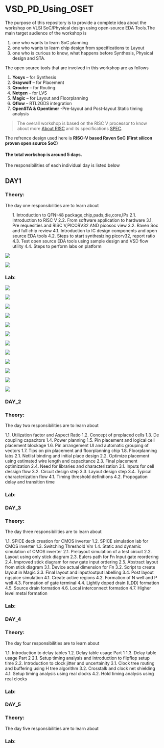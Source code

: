#  VSD_PD_Using_OSET

The purpose of this repository is to provide a complete idea about the workshop on VLSI SoC/Physical design using open-source EDA Tools.The main target audience of the
workshop is 
1. one who wants to learn SoC planning 
2. one who wants to learn chip design from specifications to Layout
3. one who is curious to know, what happens before Synthesis, Physical design and STA.

The open source tools that are involved in this workshop are as follows
1. **Yosys** – for Synthesis
2. **Graywolf** – for Placement
3. **Qrouter** – for Routing
4. **Netgen** – for LVS
5. **Magic** – for Layout and Floorplanning
6. **Qflow** – RTL2GDS integration
7. **OpenSTA & Opentimer** -Pre-layout and Post-layout Static timing analysis
  
>The overall workshop is based on the RISC V processor to know about more [About RISC](https://riscv.org/about/) and its specifications [SPEC](https://riscv.org/technical/specifications/).

The refrence design used here is **RISC-V based Raven SoC (First silicon proven open source SoC)**

####  The total workshop is around 5 days.
The responsibilities of each individual day is listed below


## DAY1

### Theory:
 The day one responsibilities are to learn about
 <ol>
 1.  Introduction to QFN-48 package,chip,pads,die,core,IPs
 2.1.  Introduction to RISC V
 2.2.  From software application to hardware
 3.1.  Pre requesities and RISC V,PICORV32 AND picosoc view
 3.2.  Raven Soc and full chip review
 4.1.  Introduction to IC design components and open source EDA tools
 4.2.  Steps to start synthesizing picorv32, report ratio
 4.3.  Test open source EDA tools using sample design and VSD flow utility
 4.4.  Steps to perform labs on platform
 </ol>




![](/IMAGES/DAY1/DAY-1%20THEORY/QFN48%20package/processor_soc%20block.jpeg)



![](/IMAGES/DAY1/DAY-1%20THEORY/QFN48%20package/QFN48blocksdescr.jpeg)


### Lab:

![](/IMAGES/DAY1/DAY-1%20LAB/mcq3/yosys.jpeg)

![](/IMAGES/DAY1/DAY-1%20LAB/mcq4/sta%20command%20loc.jpeg)

![](/IMAGES/DAY1/DAY-1%20LAB/mcq5/git%20clone.jpeg)

![](/IMAGES/DAY1/DAY-1%20LAB/mcq6/command.jpeg)

![](/IMAGES/DAY1/DAY-1%20LAB/mcq7/command.jpeg)

![](/IMAGES/DAY1/DAY-1%20LAB/mcq7/layout.jpeg)

![](/IMAGES/DAY1/DAY-1%20LAB/mcq7/tkcon.jpeg)

![](/IMAGES/DAY1/DAY-1%20LAB/mcq8/command.jpeg)

![](/IMAGES/DAY1/DAY-1%20LAB/mcq8/percentage%20ratio%20flipflopby%20tot.jpeg.jpeg)

![](/IMAGES/DAY1/DAY-1%20LAB/mcq8/qflow%20manager.jpeg)

![](/IMAGES/DAY1/DAY-1%20LAB/mcq8/qflow%20synthesis%20preparation.jpeg)

![](/IMAGES/DAY1/DAY-1%20LAB/mcq8/qflowtextreport.jpeg)


### DAY_2

### Theory:

 The day two responsibilities are to learn about

   1.1.  Utilization factor and Aspect Ratio
   1.2.  Concept of preplaced cells 
   1.3.  De coupling capacitors
   1.4.  Power planning
   1.5.  Pin placement and logical cell placement blockage
   1.6.  Pin arrangement UI and automatic grouping of vectors
   1.7.  Tips on pin placement and floorplanning chip
   1.8.  Floorplanning labs
   2.1.  Netlist binding and initial place design
   2.2.  Optimize placement using estimated wire length and capacitance
   2.3.  Final placement optimization
   2.4.  Need for libraries and characterization
   3.1.  Inputs for cell dessign flow
   3.2.  Circuit design step
   3.3.  Layout design step
   3.4.  Typical characterization flow
   4.1.  Timing threshold definitions
   4.2.  Propogation delay and transition time
   
   
### Lab:



### DAY_3

### Theory:

 The day three responsibilities are to learn about
 
 1.1.  SPICE deck creation for CMOS inverter
 1.2.  SPICE simulation lab for CMOS inverter
 1.3.  Switching Threshold Vm
 1.4.  Static and dynamic simulation of CMOS inverter
 2.1.  Prelayout simulation of a test circuit
 2.2.  Layout using only stick diagram
 2.3.  Eulers path for Fn Input gate reordering
 2.4.  Improved stick diagram for new gate input ordering
 2.5.  Abstract layout from stick diagram
 3.1.  Device actual dimension for Fn
 3.2.  Script to create layout in Magic
 3.3.  Final layout and input/output labelling
 3.4.  Post layout ngspice simulation
 4.1.  Create active regions
 4.2.  Formation of N well and P well
 4.3.  Formation of gate terminal
 4.4.  Lightly doped drain (LDD) formation
 4.5.  Source drain formation
 4.6.  Local interconnect formation
 4.7.  Higher level metal formation
 


### Lab:



### DAY_4

### Theory:

 The day four responsibilities are to learn about
 
 1.1.  Introduction to delay tables
 1.2.  Delay table usage Part 1
 1.3.  Delay table usage Part 2
 2.1.  Setup timing analysis and introduction to flipflop setup time
 2.2.  Introduction to clock jitter and uncertainity
 3.1.  Clock tree routing and buffering using H tree algorithm
 3.2.  Crosstalk and clock net shielding
 4.1.  Setup timing analysis using real clocks
 4.2.  Hold timing analysis using real clocks
 
 

### Lab:



### DAY_5

### Theory:

 The day five responsibilities are to learn about


### Lab:
